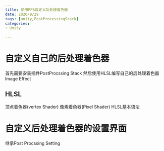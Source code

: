 ```yaml
---
title: 使用PPS自定义后处理着色器
date: 2020/9/29
tags: [unity,PostProcessingStack]
categories: 
- Unity
  
---
```

# 自定义自己的后处理着色器
首先需要安装插件PostProcssing Stack
然后使用HLSL编写自己的后处理着色器Image Effect 

## HLSL
顶点着色器(vertex Shader)
像素着色器(Pixel Shader)
HLSL基本语法

# 自定义后处理着色器的设置界面
继承Post Procssing Setting


